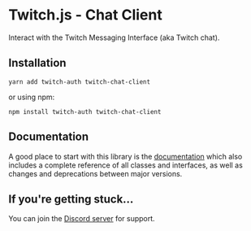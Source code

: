 # Twitch.js - Chat Client

Interact with the Twitch Messaging Interface (aka Twitch chat).

## Installation

	yarn add twitch-auth twitch-chat-client

or using npm:

	npm install twitch-auth twitch-chat-client

## Documentation

A good place to start with this library is the [documentation](https://d-fischer.github.io/twitch-chat-client)
which also includes a complete reference of all classes and interfaces, as well as changes and deprecations between major versions.

## If you're getting stuck...

You can join the [Discord server](https://discord.gg/b9ZqMfz) for support.
